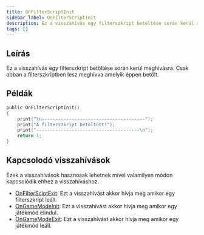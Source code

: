 ```yaml
---
title: OnFilterScriptInit
sidebar_label: OnFilterScriptInit
description: Ez a visszahívás egy filterszkript betöltése során kerül meghívásra.
tags: []
---
```


## Leírás

Ez a visszahívás egy filterszkript betöltése során kerül meghívásra. Csak abban a filterszkriptben lesz meghívva amelyik éppen betölt.

## Példák

```c
public OnFilterScriptInit()
{
    print("\n--------------------------------------");
    print("A filterszkript betöltött!");
    print("--------------------------------------\n");
    return 1;
}
```

## Kapcsolodó visszahívások

Ezek a visszahívások hasznosak lehetnek mivel valamilyen módon kapcsolódik ehhez a visszahíváshoz.

- [OnFilterSciptExit](OnFilterScriptExit): Ezt a visszahívást akkor hívja meg amikor egy filterszkript leáll.
- [OnGameModeInit](OnGameModeInit): Ezt a visszahívást akkor hívja meg amikor egy játékmód elindul.
- [OnGameModeExit](OnGameModeExit): Ezt a visszahívást akkor hívja meg amikor egy játékmód leáll.
